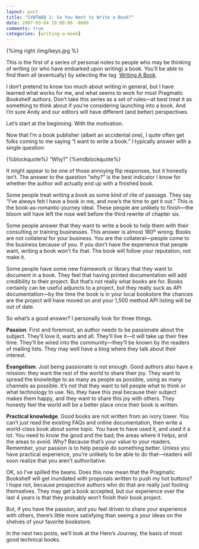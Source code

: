 ```yaml
---
layout: post
title: "SYWTWAB 1: So You Want to Write a Book?"
date: 2007-03-04 19:00:00 -0600
comments: true
categories: [writing-a-book]
---
```


{%img right /img/keys.jpg %}

This is the first of a series of personal notes to people who may be
thinking of writing (or who have embarked upon writing) a book. You’ll
be able to find them all (eventually) by selecting the tag 
<a
href="http://pragdave.pragprog.com/pragdave/writing_a_book/index.html">Writing A Book</a>.

I don’t pretend to know too much about writing in general, but I have
learned what works for me, and what seems to work for most Pragmatic
Bookshelf authors. Don’t take this series as a set of rules—at best
treat it as something to think about if you’re considering launching
into a book. And I’m sure Andy and our editors will have different
(and better) perspectives.


Let’s start at the beginning. With the motivation.

Now that I’m a book publisher (albeit an accidental one), I quite
often get folks coming to me saying “I want to write a book.” I
typically answer with a single question:

{%blockquote%}
“Why?”
{%endblockquote%}

It might appear to be one of those annoying flip responses, but it
honestly isn’t. The answer to the question “why?” is the best
indicator I know for whether the author will actually end up with a
finished book.

Some people treat writing a book as some kind of rite of passage. They
say “I’ve always felt I have a book in me, and now’s the time to get
it out.” This is the book-as-romantic-journey ideal. These people are
unlikely to finish—the bloom will have left the rose well before the
third rewrite of chapter six.

Some people answer that they want to write a book to help them with
their consulting or training businesses. This answer is almost 180º
wrong. Books are not collateral for your business. You are the
collateral—people come to the business because of you. If you don’t
have the experience that people want, writing a book won’t fix
that. The book will follow your reputation, not make it.

Some people have some new framework or library that they want to
document in a book. They feel that having printed documentation will
add credibility to their project. But that’s not really what books are
for. Books certainly can be useful adjuncts to a project, but they
really suck as API documentation—by the time the book is in your local
bookstore the chances are the project will have moved on and your
1,500 method API listing will be out of date.

So what’s a good answer? I personally look for three things.

**Passion**. First and foremost, an author needs to be passionate
about the subject. They’ll love it, warts and all. They’ll live
it—it will take up their free time. They’ll be wired into the
community—they’ll be known by the readers of mailing lists. They may
well have a blog where they talk about their interest.


**Evangelism**. Just being passionate is not enough. Good authors also
have a mission: they want the rest of the world to share their
joy. They want to spread the knowledge to as many as people as
possible, using as many channels as possible. It’s not that they
want to tell people what to think or what technology to use. No,
they have this zeal because their subject makes them happy, and they
want to share this joy with others. They honesty feel the world will
be a better place once their book is written.


**Practical knowledge**. Good books are not written from an ivory
tower. You can’t just read the existing FAQs and online
documentation, then write a world-class book about some topic. You
have to have used it, and used it a lot. You need to know the good
and the bad; the areas where it helps, and the areas to avoid. Why?
Because that’s your value to your readers. Remember, your passion is
to help people do something better. Unless you have practical
experience, you’re unlikely to be able to do that—readers will soon
realize that you aren’t authoritative.

OK, so I’ve spilled the beans. Does this now mean that the Pragmatic
Bookshelf will get inundated with proposals written to push my hot
buttons? I hope not, because prospective authors who do that are
really just fooling themselves. They may get a book accepted, but our
experience over the last 4 years is that they probably won’t finish
their book project.

But, if you have the passion, and you feel driven to share your
experience with others, there’s little more satisfying than seeing a
your ideas on the shelves of your favorite bookstore.

In the next two posts, we’ll look at the Hero’s Journey, the basis of
most good technical books.

